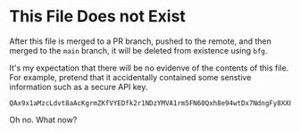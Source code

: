 # This File Does not Exist

After this file is merged to a PR branch, pushed to the remote, and then merged to the `main` branch, it will be deleted from existence using `bfg`.

It's my expectation that there will be no evidenve of the contents of this file. For example, pretend that it accidentally contained some senstive information such as a secure API key.

```
QAx9x1aMzcLdvt8aAcKgrmZKfVYEDfk2r1NDzYMVA1rm5FN60Qxh8e94wtDx7NdngFy8XX8PwhQmT69uxVG41MTByeVfRg73ivKD
```

Oh no. What now?
